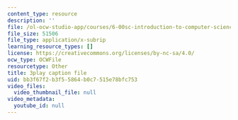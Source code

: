 ```yaml
---
content_type: resource
description: ''
file: /ol-ocw-studio-app/courses/6-00sc-introduction-to-computer-science-and-programming-spring-2011/bb3f67f2b3f55864b0c7515e78bfc753_Mx0uXIBD-yA.vtt
file_size: 51506
file_type: application/x-subrip
learning_resource_types: []
license: https://creativecommons.org/licenses/by-nc-sa/4.0/
ocw_type: OCWFile
resourcetype: Other
title: 3play caption file
uid: bb3f67f2-b3f5-5864-b0c7-515e78bfc753
video_files:
  video_thumbnail_file: null
video_metadata:
  youtube_id: null
---
```

